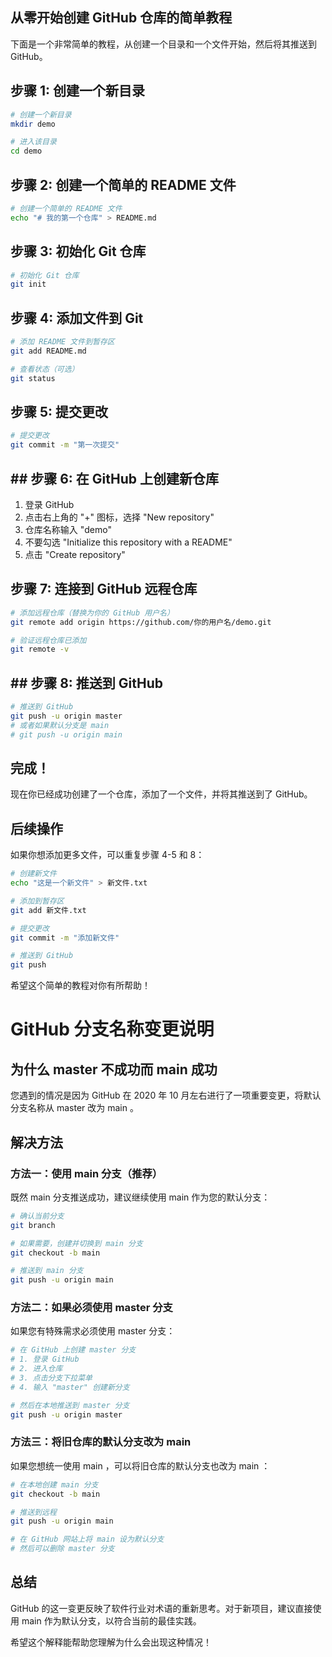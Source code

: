 ## 从零开始创建 GitHub 仓库的简单教程
下面是一个非常简单的教程，从创建一个目录和一个文件开始，然后将其推送到 GitHub。

## 步骤 1: 创建一个新目录
``` sh
# 创建一个新目录
mkdir demo

# 进入该目录
cd demo
```
## 步骤 2: 创建一个简单的 README 文件
``` sh
# 创建一个简单的 README 文件
echo "# 我的第一个仓库" > README.md
```
## 步骤 3: 初始化 Git 仓库
``` sh
# 初始化 Git 仓库
git init
```
## 步骤 4: 添加文件到 Git
``` sh
# 添加 README 文件到暂存区
git add README.md

# 查看状态（可选）
git status
```
## 步骤 5: 提交更改
``` sh
# 提交更改
git commit -m "第一次提交"
```
## ## 步骤 6: 在 GitHub 上创建新仓库
1. 登录 GitHub
2. 点击右上角的 "+" 图标，选择 "New repository"
3. 仓库名称输入 "demo"
4. 不要勾选 "Initialize this repository with a README"
5. 点击 "Create repository"
## 步骤 7: 连接到 GitHub 远程仓库
``` sh
# 添加远程仓库（替换为你的 GitHub 用户名）
git remote add origin https://github.com/你的用户名/demo.git

# 验证远程仓库已添加
git remote -v
```
## ## 步骤 8: 推送到 GitHub
``` sh
# 推送到 GitHub
git push -u origin master
# 或者如果默认分支是 main
# git push -u origin main
```
## 完成！
现在你已经成功创建了一个仓库，添加了一个文件，并将其推送到了 GitHub。

## 后续操作
如果你想添加更多文件，可以重复步骤 4-5 和 8：
``` sh
# 创建新文件
echo "这是一个新文件" > 新文件.txt

# 添加到暂存区
git add 新文件.txt

# 提交更改
git commit -m "添加新文件"

# 推送到 GitHub
git push
```
希望这个简单的教程对你有所帮助！

# GitHub 分支名称变更说明
## 为什么 master 不成功而 main 成功
您遇到的情况是因为 GitHub 在 2020 年 10 月左右进行了一项重要变更，将默认分支名称从 master 改为 main 。
## 解决方法
### 方法一：使用 main 分支（推荐）
既然 main 分支推送成功，建议继续使用 main 作为您的默认分支：
``` sh
# 确认当前分支
git branch

# 如果需要，创建并切换到 main 分支
git checkout -b main

# 推送到 main 分支
git push -u origin main
```
### 方法二：如果必须使用 master 分支
如果您有特殊需求必须使用 master 分支：
``` sh
# 在 GitHub 上创建 master 分支
# 1. 登录 GitHub
# 2. 进入仓库
# 3. 点击分支下拉菜单
# 4. 输入 "master" 创建新分支

# 然后在本地推送到 master 分支
git push -u origin master
```
### 方法三：将旧仓库的默认分支改为 main
如果您想统一使用 main ，可以将旧仓库的默认分支也改为 main ：
``` sh
# 在本地创建 main 分支
git checkout -b main

# 推送到远程
git push -u origin main

# 在 GitHub 网站上将 main 设为默认分支
# 然后可以删除 master 分支
```
## 总结
GitHub 的这一变更反映了软件行业对术语的重新思考。对于新项目，建议直接使用 main 作为默认分支，以符合当前的最佳实践。

希望这个解释能帮助您理解为什么会出现这种情况！